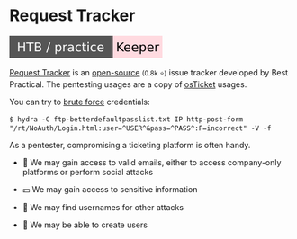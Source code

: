 # Request Tracker

[![keeper](../../../../cybersecurity/_badges/htb-p/keeper.svg)](https://app.hackthebox.com/machines/Keeper)

<div class="row row-cols-lg-2"><div>

[Request Tracker](https://bestpractical.com/request-tracker/) is an [open-source](https://github.com/bestpractical/rt) <small>(0.8k ⭐)</small> issue tracker developed by Best Practical. The pentesting usages are a copy of [osTicket](osticket.md) usages.

You can try to [brute force](/cybersecurity/red-team/s2.discovery/techniques/websites/account.md) credentials:

```
$ hydra -C ftp-betterdefaultpasslist.txt IP http-post-form "/rt/NoAuth/Login.html:user=^USER^&pass=^PASS^:F=incorrect" -V -f
```
</div><div>

As a pentester, compromising a ticketing platform is often handy.

* 🔑 We may gain access to valid emails, either to access company-only platforms or perform social attacks

* 💵 We may gain access to sensitive information

* 🔫 We may find usernames for other attacks

* 🔏 We may be able to create users
</div></div>